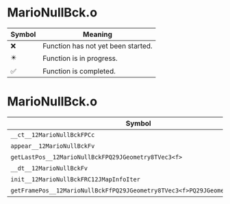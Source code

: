 # MarioNullBck.o
| Symbol | Meaning 
| ------------- | ------------- 
| :x: | Function has not yet been started. 
| :eight_pointed_black_star: | Function is in progress. 
| :white_check_mark: | Function is completed. 


# MarioNullBck.o
| Symbol | Decompiled? |
| ------------- | ------------- |
| `__ct__12MarioNullBckFPCc` | :x: |
| `appear__12MarioNullBckFv` | :x: |
| `getLastPos__12MarioNullBckFPQ29JGeometry8TVec3<f>` | :x: |
| `__dt__12MarioNullBckFv` | :x: |
| `init__12MarioNullBckFRC12JMapInfoIter` | :x: |
| `getFramePos__12MarioNullBckFfPQ29JGeometry8TVec3<f>PQ29JGeometry8TVec3<f>` | :x: |
